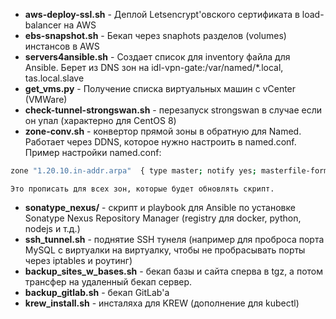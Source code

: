 * **aws-deploy-ssl.sh** - Деплой Letsencrypt'овского сертификата в load-balancer на AWS
* **ebs-snapshot.sh** - Бекап через snaphots разделов (volumes) инстансов в AWS
* **servers4ansible.sh** - Создает список для inventory файла для Ansible. Берет из DNS зон на idl-vpn-gate:/var/named/*.local, tas.local.slave
* **get_vms.py** - Получение списка виртуальных машин с vCenter (VMWare)
* **check-tunnel-strongswan.sh** - перезапуск strongswan в случае если он упал (характерно для CentOS 8)
* **zone-conv.sh** - конвертор прямой зоны в обратную для Named. Работает через DDNS, которое нужно настроить в named.conf. Пример настройки named.conf:
```sh
zone "1.20.10.in-addr.arpa"  { type master; notify yes; masterfile-format text; file "/var/named/1.20.10-rev_idl.local";  allow-transfer { 127.0.0.1; 10.20.1.253; }; update-policy local; };
```
`Это прописать для всех зон, которые будет обновлять скрипт.`

* **sonatype_nexus/** - скрипт и playbook для Ansible по установке Sonatype Nexus Repository Manager (registry для docker, python, nodejs и т.д.)
* **ssh_tunnel.sh** - поднятие SSH тунеля (например для проброса порта MySQL с виртуалки на виртуалку, чтобы не пробрасывать порты через iptables и роутинг)
* **backup_sites_w_bases.sh** - бекап базы и сайта сперва в tgz, а потом трансфер на удаленный бекап сервер.
* **backup_gitlab.sh** - бекап GitLab'а
* **krew_install.sh** - инсталяха для KREW (дополнение для kubectl)
